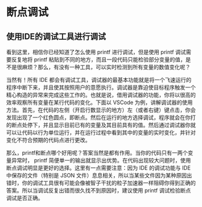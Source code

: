 # 断点调试

## 使用IDE的调试工具进行调试

看到这里，相信你已经知道了怎么使用 printf 进行调试，但是使用 printf 调试需要反复地将 printf 粘贴到不同的地方，而且一段代码只能检验部分变量的值，是不是很麻烦？那么，有没有一种工具，可以实时检测到所有变量的数值变化呢？

当然有！所有 IDE 都会有调试工具，调试器的最基本功能就是将一个飞速运行的程序中断下来，并且使其按照用户的意愿执行。调试器是靠迫使目标程序触发一个精心构造的异常来完成这些工作的。也就是说，借用调试器的功能，你将以很高的效率观察所有变量在某行代码的变化。下面以 VSCode 为例，讲解调试器的使用方法。首先，在代码的左侧（开启行数显示的地方）左（或者右键）键点击，你会发现出现了一个红色圆点，即断点。然后在运行的地方选择调试，程序就会在你打的断点处停下，并且显示目前已有的变量及其目前具有的值。然后通过调试器你就可以让代码以行为单位运行，并在运行过程中看到其中的变量的实时变化，并针对变化不符合预期的代码点进行更改。

那么，printf和断点哪个好用呢？答案当然是都有作用。当你的代码只有一两个变量异常时， printf 简便单一的输出就显示出优势。在代码出现较大问题时，使用断点调试明显是更好的选择。这里有一点需要注意：因为 IDE 的调试功能与 IDE 中保存的文件（特别是 JSON 文件）息息相关，所以当某些文件因为某种原因出错时，你的调试工具很有可能会像被智子干扰的粒子加速器一样阻碍你得到正确的答案。所以当调试反复出错而很久找不到原因时，建议使用 printf 调试检验断点调试是否正确。